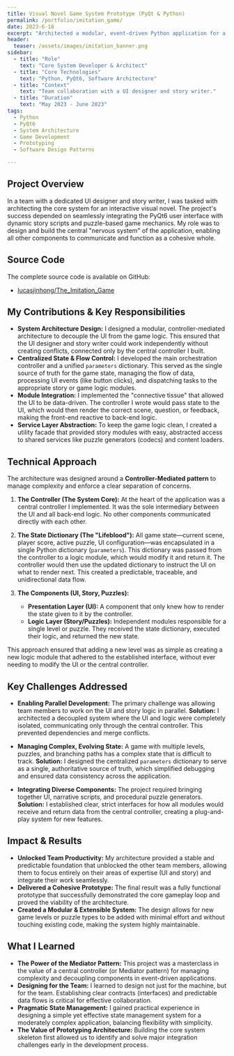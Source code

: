 ```yaml
---
title: Visual Novel Game System Prototype (PyQt & Python)
permalink: /portfolio/imitation_game/
date: 2023-6-18
excerpt: "Architected a modular, event-driven Python application for a visual novel game, creating the core controller and state management system that integrated separately developed UI and story logic components."
header:
  teaser: /assets/images/imitation_banner.png
sidebar:
  - title: "Role"
    text: "Core System Developer & Architect"
  - title: "Core Technologies"
    text: "Python, PyQt6, Software Architecture"
  - title: "Context"
    text: "Team collaboration with a UI designer and story writer."
  - title: "Duration"
    text: "May 2023 - June 2023"
tags:
  - Python
  - PyQt6
  - System Architecture
  - Game Development
  - Prototyping
  - Software Design Patterns

---
```


## Project Overview

In a team with a dedicated UI designer and story writer, I was tasked with architecting the core system for an interactive visual novel. The project's success depended on seamlessly integrating the PyQt6 user interface with dynamic story scripts and puzzle-based game mechanics. My role was to design and build the central "nervous system" of the application, enabling all other components to communicate and function as a cohesive whole.

## Source Code

The complete source code is available on GitHub:
*   [lucasjinhong/The_Imitation_Game](https://github.com/lucasjinhong/The_Imitation_Game)

## My Contributions & Key Responsibilities

*   **System Architecture Design:** I designed a modular, controller-mediated architecture to decouple the UI from the game logic. This ensured that the UI designer and story writer could work independently without creating conflicts, connected only by the central controller I built.
*   **Centralized State & Flow Control:** I developed the main orchestration controller and a unified `parameters` dictionary. This served as the single source of truth for the game state, managing the flow of data, processing UI events (like button clicks), and dispatching tasks to the appropriate story or game logic modules.
*   **Module Integration:** I implemented the "connective tissue" that allowed the UI to be data-driven. The controller I wrote would pass state to the UI, which would then render the correct scene, question, or feedback, making the front-end reactive to back-end logic.
*   **Service Layer Abstraction:** To keep the game logic clean, I created a utility facade that provided story modules with easy, abstracted access to shared services like puzzle generators (codecs) and content loaders.

## Technical Approach

The architecture was designed around a **Controller-Mediated pattern** to manage complexity and enforce a clear separation of concerns.

1.  **The Controller (The System Core):** At the heart of the application was a central controller I implemented. It was the sole intermediary between the UI and all back-end logic. No other components communicated directly with each other.

2.  **The State Dictionary (The "Lifeblood"):** All game state—current scene, player score, active puzzle, UI configuration—was encapsulated in a single Python dictionary (`parameters`). This dictionary was passed from the controller to a logic module, which would modify it and return it. The controller would then use the updated dictionary to instruct the UI on what to render next. This created a predictable, traceable, and unidirectional data flow.

3.  **The Components (UI, Story, Puzzles):**
    *   **Presentation Layer (UI):** A component that only knew how to render the state given to it by the controller.
    *   **Logic Layer (Story/Puzzles):** Independent modules responsible for a single level or puzzle. They received the state dictionary, executed their logic, and returned the new state.

This approach ensured that adding a new level was as simple as creating a new logic module that adhered to the established interface, without ever needing to modify the UI or the central controller.

## Key Challenges Addressed

*   **Enabling Parallel Development:** The primary challenge was allowing team members to work on the UI and story logic in parallel. **Solution:** I architected a decoupled system where the UI and logic were completely isolated, communicating only through the central controller. This prevented dependencies and merge conflicts.

*   **Managing Complex, Evolving State:** A game with multiple levels, puzzles, and branching paths has a complex state that is difficult to track. **Solution:** I designed the centralized `parameters` dictionary to serve as a single, authoritative source of truth, which simplified debugging and ensured data consistency across the application.

*   **Integrating Diverse Components:** The project required bringing together UI, narrative scripts, and procedural puzzle generators. **Solution:** I established clear, strict interfaces for how all modules would receive and return data from the central controller, creating a plug-and-play system for new features.

## Impact & Results

*   **Unlocked Team Productivity:** My architecture provided a stable and predictable foundation that unblocked the other team members, allowing them to focus entirely on their areas of expertise (UI and story) and integrate their work seamlessly.
*   **Delivered a Cohesive Prototype:** The final result was a fully functional prototype that successfully demonstrated the core gameplay loop and proved the viability of the architecture.
*   **Created a Modular & Extensible System:** The design allows for new game levels or puzzle types to be added with minimal effort and without touching existing code, making the system highly maintainable.

## What I Learned

*   **The Power of the Mediator Pattern:** This project was a masterclass in the value of a central controller (or Mediator pattern) for managing complexity and decoupling components in event-driven applications.
*   **Designing for the Team:** I learned to design not just for the machine, but for the team. Establishing clear contracts (interfaces) and predictable data flows is critical for effective collaboration.
*   **Pragmatic State Management:** I gained practical experience in designing a simple yet effective state management system for a moderately complex application, balancing flexibility with simplicity.
*   **The Value of Prototyping Architecture:** Building the core system skeleton first allowed us to identify and solve major integration challenges early in the development process.
